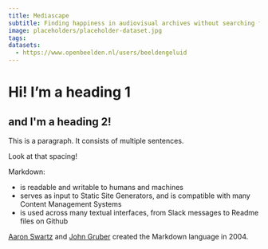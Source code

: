 ```yaml
---
title: Mediascape
subtitle: Finding happiness in audiovisual archives without searching for it
image: placeholders/placeholder-dataset.jpg
tags:
datasets:
  - https://www.openbeelden.nl/users/beeldengeluid
---
```


# Hi! I’m a heading 1

## and I'm a heading 2!

This is a paragraph. It consists of multiple sentences. 

Look at that spacing!

Markdown:
- is readable and writable to humans and machines
- serves as input to Static Site Generators, and is compatible with many Content Management Systems
- is used across many textual interfaces, from Slack messages to Readme files on Github

[Aaron Swartz](https://en.wikipedia.org/wiki/Aaron_Swartz) and [John Gruber](https://daringfireball.net/) created the Markdown language in 2004.
